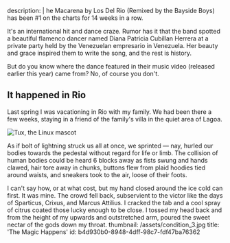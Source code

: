 description: |
  he Macarena by Los Del Rio (Remixed by the Bayside Boys) has been #1 on the charts for 14 weeks in a row.
  
  It's an international hit and dance craze. Rumor has it that the band spotted a beautiful flamenco dancer named Diana Patricia Cubillan Herrera at a private party held by the Venezuelan empresario in Venezuela. Her beauty and grace inspired them to write the song, and the rest is history.
  
  But do you know where the dance featured in their music video (released earlier this year) came from? No, of course you don't.
  
  ## It happened in Rio
  
  Last spring I was vacationing in Rio with my family. We had been there a few weeks, staying in a friend of the family's villa in the quiet area of Lagoa.
  
  
  ![Tux, the Linux mascot](https://statamic-starter-cool-writings.netlify.app/assets/content/reebok-pumps.jpg)
  
  As if bolt of lightning struck us all at once, we sprinted — nay, hurled our bodies towards the pedestal without regard for life or limb. The collision of human bodies could be heard 6 blocks away as fists swung and hands clawed, hair tore away in chunks, buttons flew from plaid hoodies tied around waists, and sneakers took to the air, loose of their foots.
  
  I can't say how, or at what cost, but my hand closed around the ice cold can first. It was mine. The crowd fell back, subservient to the victor like the days of Sparticus, Crixus, and Marcus Attilius. I cracked the tab and a cool spray of citrus coated those lucky enough to be close. I tossed my head back and from the height of my upwards and outstretched arm, poured the sweet nectar of the gods down my throat.
thumbnail: /assets/condition_3.jpg
title: 'The Magic Happens'
id: b4d930b0-8948-4dff-98c7-fdf47ba76362
